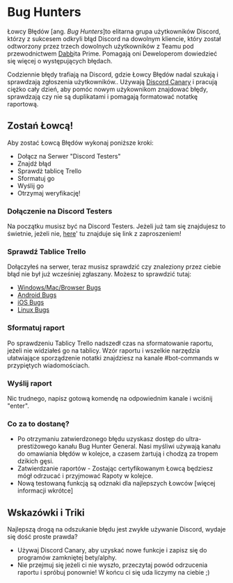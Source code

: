 <!-- TITLE: Łowcy Błędów -->
<!-- SUBTITLE: Pomagają Deweloperom Discord zarządzać raportami o błędach i je naprawiać -->
# Bug Hunters
Łowcy Błędów [ang. *Bug Hunters*]to elitarna grupa użytkowników Discord, którzy z sukcesem odkryli błąd Discord na dowolnym kliencie, który został odtworzony przez trzech dowolnych użytkowników z Teamu pod przewodnictwem [Dabb](https://cdn.discordapp.com/attachments/309775070065328131/316330589634560020/DabbitDab.gif)ita Prime. Pomagają oni Deweloperom dowiedzieć się więcej o występujących błędach.

Codziennie błędy trafiają na Discord, gdzie Łowcy Błędów nadal szukają i sprawdzają zgłoszenia użytkowników.. Używają [Discord Canary](/canary) i pracują ciężko cały dzień, aby pomóc nowym użykownikom znajdować błędy, sprawdzają czy nie są duplikatami i pomagają formatować notatkę raportową.
## Zostań Łowcą!
Aby zostać Łowcą Błędów wykonaj poniższe kroki:

* Dołącz na Serwer "Discord Testers"
* Znajdź błąd
* Sprawdż tablicę Trello 
* Sformatuj go
* Wyślij go
* Otrzymaj weryfikację!
### Dołączenie na Discord Testers
Na początku musisz być na Discord Testers. Jeżeli już tam się znajdujesz to świetnie, jeżeli nie, [here](http://discord.gg/discord-testers)' tu znajduje się link z zaproszeniem!
### Sprawdź Tablice Trello
Dołączyłeś na serwer, teraz musisz sprawdzić czy znaleziony przez ciebie błąd nie był już wcześniej zgłaszany. Możesz to sprawdzić tutaj:  
* [Windows/Mac/Browser Bugs](https://trello.com/b/AExxR9lU/canary-bugs)
* [Android Bugs](https://trello.com/b/Vqrkz3KO/android-beta-bugs)
* [iOS Bugs](https://trello.com/b/vLPlnX60/ios-testflight-bugs)
* [Linux Bugs](https://trello.com/b/UyU76Esh/linux-bugs)
### Sformatuj raport
Po sprawdzeniu Tablicy Trello nadszedł czas na sformatowanie raportu, jeżeli nie widziałeś go na tablicy. Wzór raportu i wszelkie narzędzia ułatwiające sporządzenie notatki znajdziesz na kanale #bot-commands w przypiętych wiadomościach.
### Wyślij raport
Nic trudnego, napisz gotową komendę na odpowiednim kanale i wciśnij "enter".
### Co za to dostanę?
* Po otrzymaniu zatwierdzonego błędu uzyskasz dostęp do ultra-prestiżowego kanału Bug Hunter General. Nasi myśliwi używają kanału do omawiania błędów w kolejce, a czasem żartują i chodzą za tropem dzikich gęsi.
* Zatwierdzanie raportów - Zostając certyfikowanym Łowcą będziesz mógł odrzucać i przyjmować Rapoty w kolejce.
* Nową testowaną funkcją są odznaki dla najlepszych Łowców [więcej informacji wkrótce]
## Wskazówki i Triki
Najlepszą drogą na odszukanie błędu jest zwykłe używanie Discord, wydaje się dość proste prawda? 

* Używaj Discord Canary, aby uzyskać nowe funkcje i zapisz się do programów zamkniętej bety/alphy. 
* Nie przejmuj się jeżeli ci nie wyszło, przeczytaj powód odrzucenia raportu i spróbuj ponownie! W końcu ci się uda liczymy na ciebie ;)